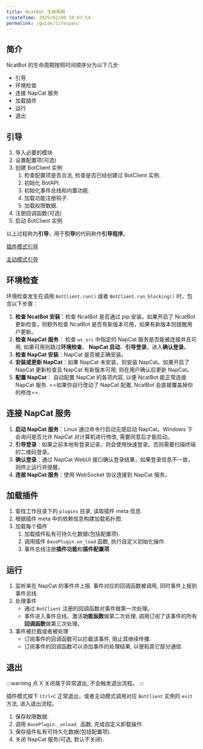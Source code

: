 ```yaml
---
title: NcatBot 生命周期
createTime: 2025/02/08 10:07:54
permalink: /guide/lifespan/
---
```


## 简介

NcatBot 的生命周期按照时间顺序分为以下几步:

- 引导
- 环境检查
- 连接 NapCat 服务
- 加载插件
- 运行
- 退出

## 引导

1. 导入必要的模块
2. 设置配置项(可选)
3. 创建 BotClient 实例
   1. 检查配置项是否合法, 检查是否已经创建过 BotClient 实例.
   2. 初始化 BotAPI.
   3. 初始化事件总线和内置功能.
   4. 加载功能注册钩子.
   5. 加载权限数据.
4. 注册回调函数(可选)
5. 启动 BotClient 实例

以上过程称为**引导**，用于**引导**的代码称作**引导程序**。

[插件模式引导](./1.%20插件模式最小示例.md#运行)

[主动模式引导](./2.%20主动模式最小示例.md#运行)

## 环境检查

环境检查发生在调用 `BotClient.run()` 或者 `BotClient.run_blocking()` 时，包含以下步骤：

1. **检查 NcatBot 安装**：检查 NcatBot 是否通过 pip 安装。如果开启了 NcatBot 更新检查，则额外检查 NcatBot 是否有新版本可用，如果有新版本则提醒用户更新。
2. **检查 NapCat 服务**： 检查 `ws_uri` 中指定的 NapCat 服务是否能被连接并且可用, 如果可用则跳过**环境检查**、 **NapCat 启动**、**引导登录**，进入**确认登录**。
3. **检查 NapCat 安装**：NapCat 是否被正确安装。
4. **安装或更新 NapCat**：如果 NapCat 未安装，则安装 NapCat。如果开启了 NapCat 更新检查且 NapCat 有新版本可用, 则在用户确认后更新 NapCat。
5. **配置 NapCat**： 自动配置 NapCat 的各项内容, 以便 NcatBot 能正常连接 NapCat 服务. ==如果你自行改动了 NapCat 配置, NcatBot 会直接覆盖掉你的修改==.

## 连接 NapCat 服务

1. **启动 NapCat 服务**：Linux 通过命令行启动无感启动 NapCat。Windows 下会询问是否允许 NapCat 对计算机进行修改, 需要同意后才能启动。
2. **引导登录**：如果之前本地有登录记录，则会使用快速登录。否则需要扫描终端的二维码登录。
3. **确认登录**：通过 NapCat WebUI 接口确认登录结果，如果登录信息不一致，则终止运行并提醒。
4. **连接 NapCat 服务**：使用 WebSocket 协议连接到 NapCat 服务。

## 加载插件

1. 查找工作目录下的 `plugins` 目录, 读取插件 meta 信息.
2. 根据插件 meta 中的依赖信息构建加载拓扑图.
3. 加载每个插件
   1. 加载插件私有可持久化数据(包括配置项).
   2. 调用插件 `BasePlugin.on_load` 函数, 执行自定义初始化操作.
   3. 事件总线注册**插件功能**和**插件配置项**.

## 运行

1. 监听来在 NapCat 的事件并上报. 事件对应的回调函数被调用, 同时事件上报到事件总线.
2. 处理事件
   - 通过 `BotClient` 注册的回调函数对事件做第一次处理。
   - 事件进入事件总线，激活**功能函数**做第二次处理, 调用订阅了该事件的所有**回调函数**做第三次处理。
3. 事件被拦截或者被处理
   - 订阅事件的回调函数可以拦截该事件, 阻止其继续传播.
   - 订阅事件的回调函数可以添加事件的处理结果, 以便和其它部分通信.

## 退出

:::warning
点 X 关闭属于异常退出, 不会触发退出流程。
:::

插件模式按下 `Ctrl+C` 正常退出，或者主动模式调用对应 `BotClient` 实例的 `exit` 方法, 进入退出流程。

1. 保存权限数据.
2. 调用 `BasePlugin._unload_` 函数, 完成自定义卸载操作.
3. 保存插件私有可持久化数据(包括配置项).
4. 关闭 NapCat 服务(可选, 默认不关闭).

